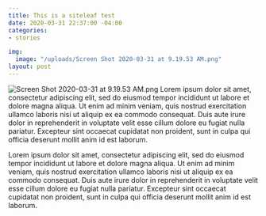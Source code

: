 ```yaml
---
title: This is a siteleaf test
date: 2020-03-31 22:37:00 -04:00
categories:
- stories

img:
  image: "/uploads/Screen Shot 2020-03-31 at 9.19.53 AM.png"
layout: post
---
```


![Screen Shot 2020-03-31 at 9.19.53 AM.png](/uploads/Screen%20Shot%202020-03-31%20at%209.19.53%20AM.png) Lorem ipsum dolor sit amet, consectetur adipiscing elit, sed do eiusmod tempor incididunt ut labore et dolore magna aliqua. Ut enim ad minim veniam, quis nostrud exercitation ullamco laboris nisi ut aliquip ex ea commodo consequat. Duis aute irure dolor in reprehenderit in voluptate velit esse cillum dolore eu fugiat nulla pariatur. Excepteur sint occaecat cupidatat non proident, sunt in culpa qui officia deserunt mollit anim id est laborum.

 Lorem ipsum dolor sit amet, consectetur adipiscing elit, sed do eiusmod tempor incididunt ut labore et dolore magna aliqua. Ut enim ad minim veniam, quis nostrud exercitation ullamco laboris nisi ut aliquip ex ea commodo consequat. Duis aute irure dolor in reprehenderit in voluptate velit esse cillum dolore eu fugiat nulla pariatur. Excepteur sint occaecat cupidatat non proident, sunt in culpa qui officia deserunt mollit anim id est laborum.

